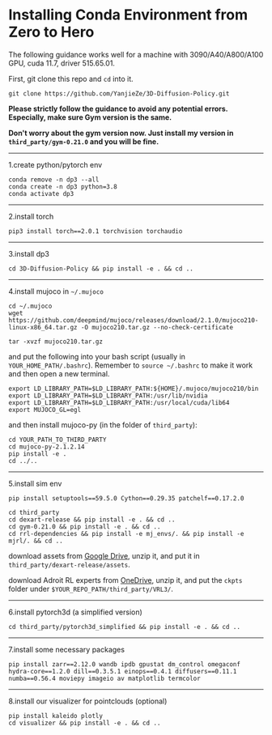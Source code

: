 # Installing Conda Environment from Zero to Hero

The following guidance works well for a machine with 3090/A40/A800/A100 GPU, cuda 11.7, driver 515.65.01.

First, git clone this repo and `cd` into it.
```
git clone https://github.com/YanjieZe/3D-Diffusion-Policy.git
```

**Please strictly follow the guidance to avoid any potential errors. Especially, make sure Gym version is the same.**

**Don't worry about the gym version now. Just install my version in `third_party/gym-0.21.0` and you will be fine.**

---

1.create python/pytorch env
```
conda remove -n dp3 --all
conda create -n dp3 python=3.8
conda activate dp3
```

---

2.install torch
```
pip3 install torch==2.0.1 torchvision torchaudio
```

---

3.install dp3
```
cd 3D-Diffusion-Policy && pip install -e . && cd ..
```

---

4.install mujoco in `~/.mujoco`
```
cd ~/.mujoco
wget https://github.com/deepmind/mujoco/releases/download/2.1.0/mujoco210-linux-x86_64.tar.gz -O mujoco210.tar.gz --no-check-certificate

tar -xvzf mujoco210.tar.gz
```
and put the following into your bash script (usually in `YOUR_HOME_PATH/.bashrc`). Remember to `source ~/.bashrc` to make it work and then open a new terminal.
```
export LD_LIBRARY_PATH=$LD_LIBRARY_PATH:${HOME}/.mujoco/mujoco210/bin
export LD_LIBRARY_PATH=$LD_LIBRARY_PATH:/usr/lib/nvidia
export LD_LIBRARY_PATH=$LD_LIBRARY_PATH:/usr/local/cuda/lib64
export MUJOCO_GL=egl

```
and then install mujoco-py (in the folder of `third_party`):
```
cd YOUR_PATH_TO_THIRD_PARTY
cd mujoco-py-2.1.2.14
pip install -e .
cd ../..
```

----

5.install sim env
```
pip install setuptools==59.5.0 Cython==0.29.35 patchelf==0.17.2.0

cd third_party
cd dexart-release && pip install -e . && cd ..
cd gym-0.21.0 && pip install -e . && cd ..
cd rrl-dependencies && pip install -e mj_envs/. && pip install -e mjrl/. && cd ..
```
download assets from [Google Drive](https://drive.google.com/file/d/1DxRfB4087PeM3Aejd6cR-RQVgOKdNrL4/view?usp=sharing), unzip it, and put it in `third_party/dexart-release/assets`. 

download Adroit RL experts from [OneDrive](https://1drv.ms/u/s!Ag5QsBIFtRnTlFWqYWtS2wMMPKNX?e=dw8hsS), unzip it, and put the `ckpts` folder under `$YOUR_REPO_PATH/third_party/VRL3/`.

---

6.install pytorch3d (a simplified version)
```
cd third_party/pytorch3d_simplified && pip install -e . && cd ..
```

---

7.install some necessary packages
```
pip install zarr==2.12.0 wandb ipdb gpustat dm_control omegaconf hydra-core==1.2.0 dill==0.3.5.1 einops==0.4.1 diffusers==0.11.1 numba==0.56.4 moviepy imageio av matplotlib termcolor
```

---

8.install our visualizer for pointclouds (optional)
```
pip install kaleido plotly
cd visualizer && pip install -e . && cd ..
```
